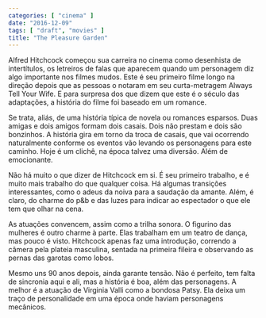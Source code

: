 ```yaml
---
categories: [ "cinema" ]
date: "2016-12-09"
tags: [ "draft", "movies" ]
title: "The Pleasure Garden"
---
```

Alfred Hitchcock começou sua carreira no cinema como desenhista de
intertítulos, os letreiros de falas que aparecem quando um personagem
diz algo importante nos filmes mudos. Este é seu primeiro filme longo na
direção depois que as pessoas o notaram em seu curta-metragem Always
Tell Your Wife. E para surpresa dos que dizem que este é o século das
adaptações, a história do filme foi baseado em um romance.

Se trata, aliás, de uma história típica de novela ou romances
esparsos. Duas amigas e dois amigos formam dois casais. Dois não
prestam e dois são bonzinhos. A história gira em torno da troca de
casais, que vai ocorrendo naturalmente conforme os eventos vão levando
os personagens para este caminho. Hoje é um clichê, na época talvez
uma diversão. Além de emocionante.

Não há muito o que dizer de Hitchcock em si. É seu primeiro trabalho,
e é muito mais trabalho do que qualquer coisa. Há algumas transições
interessantes, como o adeus da noiva para a saudação da amante. Além,
é claro, do charme do p&b e das luzes para indicar ao espectador o que
ele tem que olhar na cena.

As atuações convencem, assim como a trilha sonora. O figurino das
mulheres é outro charme à parte. Elas trabalham em um teatro de dança,
mas pouco é visto. Hitchcock apenas faz uma introdução, correndo a
câmera pela plateia masculina, sentada na primeira fileira e observando
as pernas das garotas como lobos.

Mesmo uns 90 anos depois, ainda garante tensão. Não é perfeito,
tem falta de sincronia aqui e ali, mas a história é boa, além das
personagens. A melhor é a atuação de Virginia Valli como a bondosa
Patsy. Ela deixa um traço de personalidade em uma época onde haviam
personagens mecânicos.
